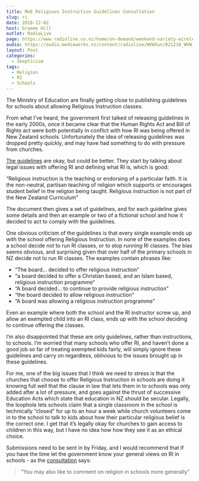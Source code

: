 ```yaml
---
title: MoE Religious Instruction Guidelines Consultation
slug: ri
date: 2018-12-02
host: Graeme Hill
outlet: RadioLive
page: https://www.radiolive.co.nz/home/on-demand/weekend-variety-wireless/2018/11/weekend-variety-wireless--in-case-you-missed-sunday-021218.html
audio: https://audio.mediaworks.nz/content/radiolive/WVWSun/021218_WVW_SKepticalthoughts.mp3
layout: Post
categories:
  - Skepticism
tags:
  - Religion
  - RI
  - Schools
---
```


The Ministry of Education are finally getting close to publishing guidelines for schools about allowing Religious Instruction classes.

<!-- more -->

From what I’ve heard, the government first talked of releasing guidelines in the early 2000s, once it became clear that the Human Rights Act and Bill of Rights act were both potentially in conflict with how RI was being offered in New Zealand schools. Unfortunately the idea of releasing guidelines was dropped pretty quickly, and may have had something to do with pressure from churches.

[The guidelines](https://www.education.govt.nz/assets/Documents/Consultations/Draft-Religious-Instruction-Guidelines-for-consultation.pdf) are okay, but could be better. They start by talking about legal issues with offering RI and defining what RI is, which is good:

“Religious instruction is the teaching or endorsing of a particular faith. It is the non-neutral, partisan teaching of religion which supports or encourages student belief in the religion being taught. Religious instruction is not part of the New Zealand Curriculum”

The document then gives a set of guidelines, and for each guideline gives some details and then an example or two of a fictional school and how it decided to act to comply with the guidelines.

One obvious criticism of the guidelines is that every single example ends up with the school offering Religious Instruction. In none of the examples does a school decide not to run RI classes, or to stop running RI classes. The bias seems obvious, and surprising given that over half of the primary schools in NZ decide not to run RI classes. The examples contain phrases like:

* “The board... decided to offer religious instruction”
* “a board decided to offer a Christian based, and an Islam based, religious instruction programme“
* “A board decided... to continue to provide religious instruction”
* “the board decided to allow religious instruction”
* “A board was allowing a religious instruction programme”

Even an example where both the school and the RI instructor screw up, and allow an exempted child into an RI class, ends up with the school deciding to continue offering the classes.

I’m also disappointed that these are only guidelines, rather than instructions, to schools. I’m worried that many schools who offer RI, and haven’t done a good job so far of treating exempted kids fairly, will simply ignore these guidelines and carry on regardless, oblivious to the issues brought up in these guidelines.

For me, one of the big issues that I think we need to stress is that the churches that choose to offer Religious Instruction in schools are doing it knowing full well that the clause in law that lets them in to schools was only added after a lot of pressure, and goes against the thrust of successive Education Acts which state that education in NZ should be secular. Legally, the loophole lets schools claim that a single classroom in the school is technically “closed” for up to an hour a week while church volunteers come in to the school to talk to kids about how their particular religious belief is the correct one. I get that it’s legally okay for churches to gain access to children in this way, but I have no idea how how they see it as an ethical choice.

Submissions need to be sent in by Friday, and I would recommend that if you have the time let the government know your general views on RI in schools - as the [consultation](https://www.education.govt.nz/our-work/consultations/open-consultations/draft-guidelines-on-religious-instruction/) says:

> “You may also like to comment on religion in schools more generally”
